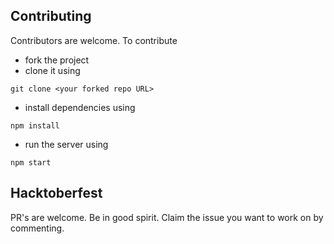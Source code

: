 ## Contributing
Contributors are welcome. To contribute
- fork the project
- clone it using
```
git clone <your forked repo URL>
```
- install dependencies using
```
npm install
```
- run the server using
```
npm start
```

## Hacktoberfest
PR's are welcome. Be in good spirit. Claim the issue you want to work on
by commenting.